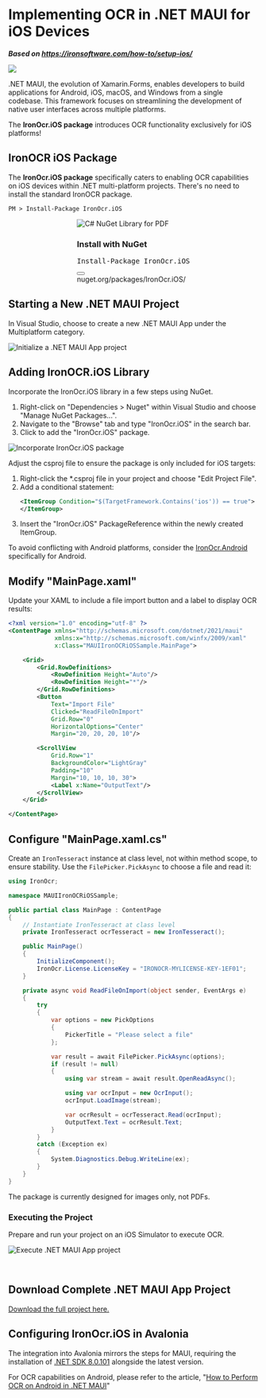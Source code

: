 # Implementing OCR in .NET MAUI for iOS Devices

***Based on <https://ironsoftware.com/how-to/setup-ios/>***


<div class="container-fluid">
    <div class="row">
        <div class="col-md-2">
            <img src="https://ironsoftware.com/img/platforms/h74/ios.svg">
        </div>
    </div>
</div>

.NET MAUI, the evolution of Xamarin.Forms, enables developers to build applications for Android, iOS, macOS, and Windows from a single codebase. This framework focuses on streamlining the development of native user interfaces across multiple platforms.

The **IronOcr.iOS package** introduces OCR functionality exclusively for iOS platforms!

## IronOCR iOS Package

The **IronOcr.iOS package** specifically caters to enabling OCR capabilities on iOS devices within .NET multi-platform projects. There's no need to install the standard IronOCR package.

```shell
PM > Install-Package IronOcr.iOS
```

<link rel="stylesheet" type="text/css" href="https://ironsoftware.com/front/css/content__install-components__extended.css" media="print" onload="this.media='all'; this.onload=null;">
<div class="products-download-section">
    <div class="js-modal-open product-item nuget" style="width: fit-content; margin-left: auto; margin-right: auto;" data-modal-id="trial-license-after-download">
        <div class="product-image">
            <img class="img-responsive add-shadow" alt="C# NuGet Library for PDF" src="https://ironsoftware.com/img/nuget-logo.svg">
        </div>
        <div class="product-info">
            <h3>Install with <span>NuGet</span></h3>
        </div>
        <div class="js-open-modal-ignore copy-nuget-section" data-toggle="tooltip" data-placement="bottom" title="" data-original-title="Click to copy">
            <div class="copy-nuget-row">
            <pre class="install-script">Install-Package IronOcr.iOS</pre>
            <div class="copy-button">
                <button class="btn btn-default copy-nuget-script" type="button" data-toggle="popover" data-placement="bottom" data-content="Copied." aria-label="Copy the Package Manager command" data-original-title="" title="">
                <span class="far fa-copy"></span>
                </button>
            </div>
        </div>
    </div>
    <div class="nuget-link">nuget.org/packages/IronOcr.iOS/</div>
    </div>
</div>

## Starting a New .NET MAUI Project

In Visual Studio, choose to create a new .NET MAUI App under the Multiplatform category.

![Initialize a .NET MAUI App project](https://ironsoftware.com/static-assets/ocr/how-to/setup-ios/create-maui-app.webp)

## Adding IronOCR.iOS Library

Incorporate the IronOcr.iOS library in a few steps using NuGet.

1. Right-click on "Dependencies > Nuget" within Visual Studio and choose "Manage NuGet Packages...".
2. Navigate to the "Browse" tab and type "IronOcr.iOS" in the search bar.
3. Click to add the "IronOcr.iOS" package.

![Incorporate IronOcr.iOS package](https://ironsoftware.com/static-assets/ocr/how-to/setup-ios/download-package.webp)

Adjust the csproj file to ensure the package is only included for iOS targets:

1. Right-click the *.csproj file in your project and choose "Edit Project File".
2. Add a conditional statement:
    ```xml
    <ItemGroup Condition="$(TargetFramework.Contains('ios')) == true">
    </ItemGroup>
    ```
3. Insert the "IronOcr.iOS" PackageReference within the newly created ItemGroup.

To avoid conflicting with Android platforms, consider the [IronOcr.Android](https://nuget.org/packages/IronOcr.Android/) specifically for Android.

## Modify "MainPage.xaml"

Update your XAML to include a file import button and a label to display OCR results:

```xml
<?xml version="1.0" encoding="utf-8" ?>
<ContentPage xmlns="http://schemas.microsoft.com/dotnet/2021/maui"
             xmlns:x="http://schemas.microsoft.com/winfx/2009/xaml"
             x:Class="MAUIIronOCRiOSSample.MainPage">

    <Grid>
        <Grid.RowDefinitions>
            <RowDefinition Height="Auto"/>
            <RowDefinition Height="*"/>
        </Grid.RowDefinitions>
        <Button
            Text="Import File"
            Clicked="ReadFileOnImport"
            Grid.Row="0"
            HorizontalOptions="Center"
            Margin="20, 20, 20, 10"/>

        <ScrollView
            Grid.Row="1"
            BackgroundColor="LightGray"
            Padding="10"
            Margin="10, 10, 10, 30">
            <Label x:Name="OutputText"/>
        </ScrollView>
    </Grid>

</ContentPage>
```

## Configure "MainPage.xaml.cs"

Create an `IronTesseract` instance at class level, not within method scope, to ensure stability. Use the `FilePicker.PickAsync` to choose a file and read it:

```cs
using IronOcr;

namespace MAUIIronOCRiOSSample;

public partial class MainPage : ContentPage
{
    // Instantiate IronTesseract at class level
    private IronTesseract ocrTesseract = new IronTesseract();

    public MainPage()
    {
        InitializeComponent();
        IronOcr.License.LicenseKey = "IRONOCR-MYLICENSE-KEY-1EF01";
    }

    private async void ReadFileOnImport(object sender, EventArgs e)
    {
        try
        {
            var options = new PickOptions
            {
                PickerTitle = "Please select a file"
            };

            var result = await FilePicker.PickAsync(options);
            if (result != null)
            {
                using var stream = await result.OpenReadAsync();

                using var ocrInput = new OcrInput();
                ocrInput.LoadImage(stream);

                var ocrResult = ocrTesseract.Read(ocrInput);
                OutputText.Text = ocrResult.Text;
            }
        }
        catch (Exception ex)
        {
            System.Diagnostics.Debug.WriteLine(ex);
        }
    }
}
```

The package is currently designed for images only, not PDFs.

### Executing the Project

Prepare and run your project on an iOS Simulator to execute OCR.

<img src="https://ironsoftware.com/static-assets/ocr/how-to/setup-ios/mauiProjectRun.gif" alt="Execute .NET MAUI App project" class="img-responsive add-shadow" style="margin-bottom: 30px;"/>

## Download Complete .NET MAUI App Project

[Download the full project here.](https://ironsoftware.com/static-assets/ocr/how-to/setup-ios/MAUIIronOCRiOSSample.zip)

## Configuring IronOcr.iOS in Avalonia

The integration into Avalonia mirrors the steps for MAUI, requiring the installation of [.NET SDK 8.0.101](https://dotnet.microsoft.com/en-us/download/dotnet/8.0) alongside the latest version.

For OCR capabilities on Android, please refer to the article, "[How to Perform OCR on Android in .NET MAUI](https://ironsoftware.com/csharp/ocr/how-to/setup-android/)"